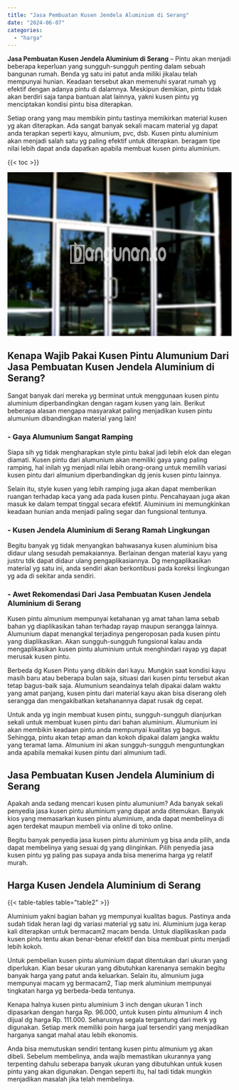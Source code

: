 ```yaml
---
title: "Jasa Pembuatan Kusen Jendela Aluminium di Serang"
date: "2024-06-07"
categories: 
  - "harga"
---
```


**Jasa Pembuatan Kusen Jendela Aluminium di Serang** – Pintu akan menjadi beberapa keperluan yang sungguh-sungguh penting dalam sebuah bangunan rumah. Benda yg satu ini patut anda miliki jikalau telah mempunyai hunian. Keadaan tersebut akan memenuhi syarat rumah yg efektif dengan adanya pintu di dalamnya. Meskipun demikian, pintu tidak akan berdiri saja tanpa bantuan alat lainnya, yakni kusen pintu yg menciptakan kondisi pintu bisa diterapkan.

Setiap orang yang mau membikin pintu tastinya memikirkan material kusen yg akan diterapkan. Ada sangat banyak sekali macam material yg dapat anda terapkan seperti kayu, almunium, pvc, dsb. Kusen pintu aluminium akan menjadi salah satu yg paling efektif untuk diterapkan. beragam tipe nilai lebih dapat anda dapatkan apabila membuat kusen pintu aluminium.

{{< toc >}}

![Jasa Pembuatan Kusen Jendela Aluminium di Serang](/images/harga-kusen-jendela-alumunium-15.png)

## Kenapa Wajib Pakai Kusen Pintu Alumunium Dari Jasa Pembuatan Kusen Jendela Aluminium di Serang?

Sangat banyak dari mereka yg berminat untuk menggunaan kusen pintu aluminium diperbandingkan dengan ragam kusen yang lain. Berikut beberapa alasan mengapa masyarakat paling menjadikan kusen pintu alumunium dibandingkan material yang lain!

### \- Gaya Alumunium Sangat Ramping

Siapa sih yg tidak mengharapkan style pintu bakal jadi lebih elok dan elegan diamati. Kusen pintu dari alumunium akan memiliki gaya yang paling ramping, hal inilah yg menjadi nilai lebih orang-orang untuk memilih variasi kusen pintu dari almunium diperbandingkan dg jenis kusen pintu lainnya.

Selain itu, style kusen yang lebih ramping juga akan dapat memberikan ruangan terhadap kaca yang ada pada kusen pintu. Pencahayaan juga akan masuk ke dalam tempat tinggal secara efektif. Aluminium ini memungkinkan keadaan hunian anda menjadi paling segar dan fungsional tentunya.

### \- Kusen Jendela Aluminium di Serang Ramah Lingkungan

Begitu banyak yg tidak menyangkan bahwasanya kusen aluminium bisa didaur ulang sesudah pemakaiannya. Berlainan dengan material kayu yang justru tdk dapat didaur ulang pengaplikasiannya. Dg mengaplikasikan material yg satu ini, anda sendiri akan berkontibusi pada koreksi lingkungan yg ada di sekitar anda sendiri.

### \- Awet Rekomendasi Dari Jasa Pembuatan Kusen Jendela Aluminium di Serang

Kusen pintu almunium mempunyai ketahanan yg amat tahan lama sebab bahan yg diaplikasikan tahan terhadap rayap maupun serangga lainnya. Alumunium dapat menangkal terjadinya pengeroposan pada kusen pintu yang diaplikasikan. Akan sungguh-sungguh fungsional kalau anda mengaplikasikan kusen pintu aluminium untuk menghindari rayap yg dapat merusak kusen pintu.

Berbeda dg Kusen Pintu yang dibikin dari kayu. Mungkin saat kondisi kayu masih baru atau beberapa bulan saja, situasi dari kusen pintu tersebut akan tetap bagus-baik saja. Alumunium seandainya telah dipakai dalam waktu yang amat panjang, kusen pintu dari material kayu akan bisa diserang oleh serangga dan mengakibatkan ketahanannya dapat rusak dg cepat.

Untuk anda yg ingin membuat kusen pintu, sungguh-sungguh dianjurkan sekali untuk membuat kusen pintu dari bahan aluminium. Alumunium ini akan membikin keadaan pintu anda mempunyai kualitas yg bagus. Sehingga, pintu akan tetap aman dan kokoh dipakai dalam jangka waktu yang teramat lama. Almunium ini akan sungguh-sungguh menguntungkan anda apabila memakai kusen pintu dari almunium tadi.

## Jasa Pembuatan Kusen Jendela Aluminium di Serang

Apakah anda sedang mencari kusen pintu alumunium? Ada banyak sekali penyedia jasa kusen pintu aluminium yang dapat anda ditemukan. Banyak kios yang memasarkan kusen pintu aluminium, anda dapat membelinya di agen terdekat maupun membeli via online di toko online.

Begitu banyak penyedia jasa kusen pintu aluminium yg bisa anda pilih, anda dapat membelinya yang sesuai dg yang diinginkan. Pilih penyedia jasa kusen pintu yg paling pas supaya anda bisa menerima harga yg relatif murah.

## Harga Kusen Jendela Aluminium di Serang

{{< table-tables table="table2" >}}

Aluminium yakni bagian bahan yg mempunyai kualitas bagus. Pastinya anda sudah tidak heran lagi dg variasi material yg satu ini. Aluminium juga kerap kali diterapkan untuk bermacam2 macam benda. Untuk diaplikasikan pada kusen pintu tentu akan benar-benar efektif dan bisa membuat pintu menjadi lebih kokoh.

Untuk pembelian kusen pintu aluminium dapat ditentukan dari ukuran yang diperlukan. Kian besar ukuran yang dibutuhkan karenanya semakin begitu banyak harga yang patut anda keluarkan. Selain itu, almunium juga mempunyai macam yg bermacam2, Tiap merk aluminium mempunyai tingkatan harga yg berbeda-beda tentunya.

Kenapa halnya kusen pintu aluminium 3 inch dengan ukuran 1 inch dipasarkan dengan harga Rp. 96.000, untuk kusen pintu almunium 4 inch dijual dg harga Rp. 111.000. Seharusnya segala tergantung dari merk yg digunakan. Setiap merk memiliki poin harga jual tersendiri yang menjadikan harganya sangat mahal atau lebih ekonomis.

Anda bisa memutuskan sendiri tentang kusen pintu almunium yg akan dibeli. Sebelum membelinya, anda wajib memastikan ukurannya yang terpenting dahulu seberapa banyak ukuran yang dibutuhkan untuk kusen pintu yang akan digunakan. Dengan seperti itu, hal tadi tidak mungkin menjadikan masalah jika telah membelinya.
